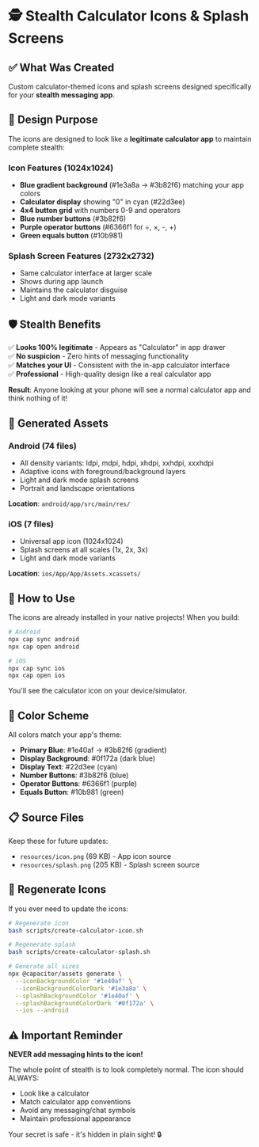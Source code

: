 # 🕵️ Stealth Calculator Icons & Splash Screens

## ✅ What Was Created

Custom calculator-themed icons and splash screens designed specifically for your **stealth messaging app**.

## 🎯 Design Purpose

The icons are designed to look like a **legitimate calculator app** to maintain complete stealth:

### Icon Features (1024x1024)
- **Blue gradient background** (#1e3a8a → #3b82f6) matching your app colors
- **Calculator display** showing "0" in cyan (#22d3ee)
- **4x4 button grid** with numbers 0-9 and operators
- **Blue number buttons** (#3b82f6)
- **Purple operator buttons** (#6366f1 for ÷, ×, -, +)
- **Green equals button** (#10b981)

### Splash Screen Features (2732x2732)
- Same calculator interface at larger scale
- Shows during app launch
- Maintains the calculator disguise
- Light and dark mode variants

## 🛡️ Stealth Benefits

✅ **Looks 100% legitimate** - Appears as "Calculator" in app drawer  
✅ **No suspicion** - Zero hints of messaging functionality  
✅ **Matches your UI** - Consistent with the in-app calculator interface  
✅ **Professional** - High-quality design like a real calculator app  

**Result**: Anyone looking at your phone will see a normal calculator app and think nothing of it!

## 📱 Generated Assets

### Android (74 files)
- All density variants: ldpi, mdpi, hdpi, xhdpi, xxhdpi, xxxhdpi
- Adaptive icons with foreground/background layers
- Light and dark mode splash screens
- Portrait and landscape orientations

**Location**: `android/app/src/main/res/`

### iOS (7 files)
- Universal app icon (1024x1024)
- Splash screens at all scales (1x, 2x, 3x)
- Light and dark mode variants

**Location**: `ios/App/App/Assets.xcassets/`

## 🚀 How to Use

The icons are already installed in your native projects! When you build:

```bash
# Android
npx cap sync android
npx cap open android

# iOS
npx cap sync ios
npx cap open ios
```

You'll see the calculator icon on your device/simulator.

## 🎨 Color Scheme

All colors match your app's theme:
- **Primary Blue**: #1e40af → #3b82f6 (gradient)
- **Display Background**: #0f172a (dark blue)
- **Display Text**: #22d3ee (cyan)
- **Number Buttons**: #3b82f6 (blue)
- **Operator Buttons**: #6366f1 (purple)
- **Equals Button**: #10b981 (green)

## 📋 Source Files

Keep these for future updates:
- `resources/icon.png` (69 KB) - App icon source
- `resources/splash.png` (205 KB) - Splash screen source

## 🔄 Regenerate Icons

If you ever need to update the icons:

```bash
# Regenerate icon
bash scripts/create-calculator-icon.sh

# Regenerate splash
bash scripts/create-calculator-splash.sh

# Generate all sizes
npx @capacitor/assets generate \
  --iconBackgroundColor '#1e40af' \
  --iconBackgroundColorDark '#1e3a8a' \
  --splashBackgroundColor '#1e40af' \
  --splashBackgroundColorDark '#0f172a' \
  --ios --android
```

## ⚠️ Important Reminder

**NEVER add messaging hints to the icon!**

The whole point of stealth is to look completely normal. The icon should ALWAYS:
- Look like a calculator
- Match calculator app conventions
- Avoid any messaging/chat symbols
- Maintain professional appearance

Your secret is safe - it's hidden in plain sight! 🔒
